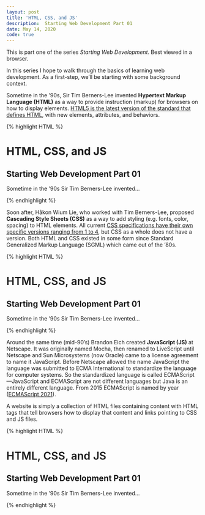 ```yaml
---
layout: post
title: 'HTML, CSS, and JS'
description:  Starting Web Development Part 01
date: May 14, 2020
code: true
---
```


This is part one of the series *Starting Web Development*. Best viewed in a browser.

In this series I hope to walk through the basics of learning web development. As a first-step, we’ll be starting with some background context.


Sometime in the ’90s, Sir Tim Berners-Lee invented **Hypertext Markup Language (HTML)** as a way to provide instruction (markup) for browsers on how to display elements. [HTML5 is the latest version of the standard that defines HTML](https://html.spec.whatwg.org/multipage/), with new elements, attributes, and behaviors.

{% highlight HTML %}
<h1>HTML, CSS, and JS</h1>
<h2>Starting Web Development Part 01</h2>
<p>Sometime in the ’90s Sir Tim Berners-Lee invented…</p>
{% endhighlight %}

Soon after, Håkon Wium Lie, who worked with Tim Berners-Lee, proposed **Cascading Style Sheets (CSS)** as a way to add styling (e.g. fonts, color, spacing) to HTML elements. All current [CSS specifications have their own specific versions ranging from 1 to 4](https://www.w3.org/Style/CSS/current-work), but CSS as a whole does not have a version. Both HTML and CSS existed in some form since Standard Generalized Markup Language (SGML) which came out of the ’80s. 

{% highlight HTML %}
<h1 style="font-weight: 600; margin-bottom: 20px;">HTML, CSS, and JS</h1>
<h2 style="line-height: 1.2;">Starting Web Development Part 01</h2>
<p>Sometime in the ’90s Sir Tim Berners-Lee invented…</p>
{% endhighlight %}

Around the same time (mid-90’s) Brandon Eich created **JavaScript (JS)** at Netscape. It was originally named Mocha, then renamed to LiveScript until Netscape and Sun Microsystems (now Oracle) came to a license agreement to name it JavaScript. Before Netscape allowed the name JavaScript the language was submitted to ECMA International to standardize the language for computer systems. So the standardized language is called ECMAScript—JavaScript and ECMAScript are not different languages but Java is an entirely different language. From 2015 ECMAScript is named by year ([ECMAScript 2021](https://tc39.es/ecma262/)).

A website is simply a collection of HTML files containing content with HTML tags that tell browsers how to display that content and links pointing to CSS and JS files.

{% highlight HTML %}
<!DOCTYPE html>
<html lang='en'>

  <head>
    <link rel="stylesheet" type="text/css" href="/css/main.css" />
    <script src="/js/script.js"></script>
  </head>

  <h1 style="font-weight: 600; margin-bottom: 20px;">HTML, CSS, and JS</h1>
  <h2 style="line-height: 1.2;">Starting Web Development Part 01</h2>
  <p>Sometime in the ’90s Sir Tim Berners-Lee invented…</p>

</html>
{% endhighlight %}
